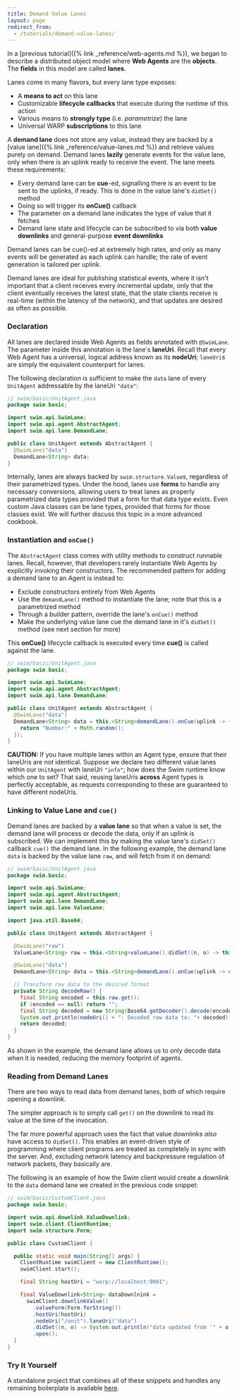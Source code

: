 ```yaml
---
title: Demand Value Lanes
layout: page
redirect_from:
  - /tutorials/demand-value-lanes/
---
```


In a [previous tutorial]({% link _reference/web-agents.md %}), we began to describe a distributed object model where **Web Agents** are the **objects**. The **fields** in this model are called **lanes**.

Lanes come in many flavors, but every lane type exposes:

- A **means to act** on this lane
- Customizable **lifecycle callbacks** that execute during the runtime of this action
- Various means to **strongly type** (i.e. *parametrize*) the lane
- Universal WARP **subscriptions** to this lane

A **demand lane** does not store any value, instead they are backed by a [value lane]({% link _reference/value-lanes.md %}) and retrieve values purely on demand. Demand lanes **lazily** generate events for the value lane, only when there is an uplink ready to receive the event. The lane meets these requirements: 

- Every demand lane can be **cue**-ed, signalling there is an event to be sent to the uplinks, if ready. This is done in the value lane's `didSet()` method
- Doing so will trigger its **onCue()** callback
- The parameter on a demand lane indicates the type of value that it fetches
- Demand lane state and lifecycle can be subscribed to via both **value downlinks** and general-purpose **event downlinks**

Demand lanes can be cue()-ed at extremely high rates, and only as many events will be generated as each uplink can handle; the rate of event generation is tailored per uplink.

Demand lanes are ideal for publishing statistical events, where it isn't important that a client receives every incremental update, only that the client eventually receives the latest state, that the state clients receive is real-time (within the latency of the network), and that updates are desired as often as possible.

### Declaration

All lanes are declared inside Web Agents as fields annotated with `@SwimLane`. The parameter inside this annotation is the lane's **laneUri**. Recall that every Web Agent has a universal, logical address known as its **nodeUri**; `laneUri`s are simply the equivalent counterpart for lanes.

The following declaration is sufficient to make the `data` lane of every `UnitAgent` addressable by the laneUri `"data"`:

```java
// swim/basic/UnitAgent.java
package swim.basic;

import swim.api.SwimLane;
import swim.api.agent.AbstractAgent;
import swim.api.lane.DemandLane;

public class UnitAgent extends AbstractAgent { 
  @SwimLane("data")
  DemandLane<String> data;
}
```

Internally, lanes are always backed by `swim.structure.Value`s, regardless of their parametrized types. Under the hood, lanes use **forms** to handle any necessary conversions, allowing users to treat lanes as properly parametrized data types provided that a form for that data type exists. Even custom Java classes can be lane types, provided that forms for those classes exist. We will further discuss this topic in a more advanced cookbook.

### Instantiation and `onCue()`

The `AbstractAgent` class comes with utility methods to construct runnable lanes. Recall, however, that developers rarely instantiate Web Agents by explicitly invoking their constructors. The recommended pattern for adding a demand lane to an Agent is instead to:

- Exclude constructors entirely from Web Agents
- Use the `demandLane()` method to instantiate the lane; note that this is a parametrized method
- Through a builder pattern, override the lane's `onCue()` method
- Make the underlying value lane cue the demand lane in it's `didSet()` method (see next section for more)

This **onCue()** lifecycle callback is executed every time **cue()** is called against the lane.

```java
// swim/basic/UnitAgent.java
package swim.basic;

import swim.api.SwimLane;
import swim.api.agent.AbstractAgent;
import swim.api.lane.DemandLane;

public class UnitAgent extends AbstractAgent {
  @SwimLane("data")
  DemandLane<String> data = this.<String>demandLane().onCue(uplink -> {
    return "Number:" + Math.random();
  });
}
```

**CAUTION:** If you have multiple lanes within an Agent type, ensure that their laneUris are not identical. Suppose we declare two different value lanes within our `UnitAgent` with laneUri `"info"`; how does the Swim runtime know which one to set? That said, reusing laneUris **across** Agent types is perfectly acceptable, as requests corresponding to these are guaranteed to have different nodeUris.

### Linking to Value Lane and `cue()`

Demand lanes are backed by a **value lane** so that when a value is set, the demand lane will process or decode the data, only if an uplink is subscribed. We can implement this by making the value lane's `didSet()` callback `cue()` the demand lane. In the following example, the demand lane `data` is backed by the value lane `raw`, and will fetch from it on demand:

```java
// swim/basic/UnitAgent.java
package swim.basic;

import swim.api.SwimLane;
import swim.api.agent.AbstractAgent;
import swim.api.lane.DemandLane;
import swim.api.lane.ValueLane;

import java.util.Base64;

public class UnitAgent extends AbstractAgent {

  @SwimLane("raw")
  ValueLane<String> raw = this.<String>valueLane().didSet((n, o) -> this.data.cue());

  @SwimLane("data")
  DemandLane<String> data = this.<String>demandLane().onCue(uplink -> decodeRaw());

  // Transform raw data to the desired format
  private String decodeRaw() {
    final String encoded = this.raw.get();
    if (encoded == null) return "";
    final String decoded = new String(Base64.getDecoder().decode(encoded.getBytes()));
    System.out.println(nodeUri() + ": Decoded raw data to: "+ decoded);
    return decoded;
  }
}
```

As shown in the example, the demand lane allows us to only decode data when it is needed, reducing the memory footprint of agents.

### Reading from Demand Lanes

There are two ways to read data from demand lanes, both of which require opening a downlink.

The simpler approach is to simply call `get()` on the downlink to read its value at the time of the invocation.

The far more powerful approach uses the fact that value downlinks *also* have access to `didSet()`. This enables an event-driven style of programming where client programs are treated as completely in sync with the server. And, excluding network latency and backpressure regulation of network packets, they basically are.

The following is an example of how the Swim client would create a downlink to the `data` demand lane we created in the previous code snippet:

```java
// swim/basic/CustomClient.java
package swim.basic;

import swim.api.downlink.ValueDownlink;
import swim.client.ClientRuntime;
import swim.structure.Form;

public class CustomClient {

  public static void main(String[] args) {
    ClientRuntime swimClient = new ClientRuntime();
    swimClient.start();

    final String hostUri = "warp://localhost:9001";

    final ValueDownlink<String> dataDownlnink =
      swimClient.downlinkValue()
        .valueForm(Form.forString())
        .hostUri(hostUri)
        .nodeUri("/unit").laneUri("data")
        .didSet((n, o) -> System.out.println("data updated from '" + o + "' to '" + n + "'"))
        .open();
  }
}
```

### Try It Yourself

A standalone project that combines all of these snippets and handles any remaining boilerplate is available [here](https://github.com/swimos/cookbook/tree/master/demand_value_lanes).

